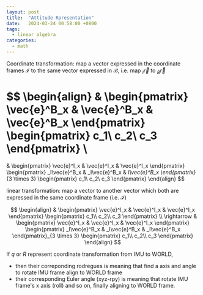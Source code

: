 ```yaml
---
layout: post
title:  "Attitude Rpresentation"
date:   2024-03-24 00:58:00 +0800
tags: 
  - linear algebra
categories:
  - math
---
```


Coordinate transformation: map a vector expressed in the coordinate frames $\mathcal{I}$ to the same vector expressed in $\mathcal{B}$, i.e. map $_I\vec{r}$ to $_B\vec{r}$

$$
\begin{align}
&
\begin{pmatrix}
\vec{e}^B_x & \vec{e}^B_x & \vec{e}^B_x
\end{pmatrix}
\begin{pmatrix}
c_1\\
c_2\\
c_3
\end{pmatrix} \\
=
&
\begin{pmatrix}
\vec{e}^I_x & \vec{e}^I_x & \vec{e}^I_x
\end{pmatrix}
\begin{pmatrix}
_I\vec{e}^B_x & _I\vec{e}^B_x & _I\vec{e}^B_x
\end{pmatrix}_{3 \times 3}
\begin{pmatrix}
c_1\\
c_2\\
c_3
\end{pmatrix}
\end{align}
$$

linear transformation: map a vector to another vector which both are expressed in the same coordinate frame (i.e. $\mathcal{I}$)

$$
\begin{align}
&
\begin{pmatrix}
\vec{e}^I_x & \vec{e}^I_x & \vec{e}^I_x
\end{pmatrix}
\begin{pmatrix}
c_1\\
c_2\\
c_3
\end{pmatrix} \\
\rightarrow
&
\begin{pmatrix}
\vec{e}^I_x & \vec{e}^I_x & \vec{e}^I_x
\end{pmatrix}
\begin{pmatrix}
_I\vec{e}^B_x & _I\vec{e}^B_x & _I\vec{e}^B_x
\end{pmatrix}_{3 \times 3}
\begin{pmatrix}
c_1\\
c_2\\
c_3
\end{pmatrix}
\end{align}
$$

If $q$ or $R$ represent coordinate transformation from IMU to WORLD, 
- then their correponding rodregues is meaning that find a axis and angle to rotate IMU frame align to WORLD frame
- their corresponding Euler angle (xyz-rpy) is meaning that rotate IMU frame's x axis (roll) and so on, finally aligning to WORLD frame.
